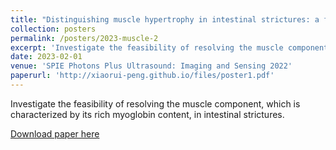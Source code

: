 ```yaml
---
title: "Distinguishing muscle hypertrophy in intestinal strictures: a feasibility study."
collection: posters
permalink: /posters/2023-muscle-2
excerpt: 'Investigate the feasibility of resolving the muscle component, which is characterized by its rich myoglobin content, in intestinal strictures.'
date: 2023-02-01
venue: 'SPIE Photons Plus Ultrasound: Imaging and Sensing 2022'
paperurl: 'http://xiaorui-peng.github.io/files/poster1.pdf'
---
```

Investigate the feasibility of resolving the muscle component, which is characterized by its rich myoglobin content, in intestinal strictures.

[Download paper here](http://xiaorui-peng.github.io/files/poster1.pdf)

